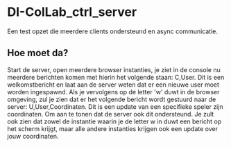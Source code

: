 # DI-ColLab_ctrl_server
Een test opzet die meerdere clients ondersteund en async communicatie.

## Hoe moet da?
Start de server, open meerdere browser instanties, je ziet in de console nu meerdere berichten komen met hierin het volgende staan: C,User.
Dit is een welkomstbericht en laat aan de server weten dat er een nieuwe user moet worden ingespawnd.
Als je vervolgens op de letter 'w' duwt in de browser omgeving, zul je zien dat er het volgende bericht wordt gestuurd naar de server:
U,User,Coordinaten. Dit is een update van een specifieke speler zijn coordinaten. Om aan te tonen dat de server ook dit ondersteund.
Je zult ook zien dat zowel de instantie waarin je de letter w in duwt een bericht op het scherm krijgt, maar alle andere instanties krijgen ook een update over jouw coordinaten.
